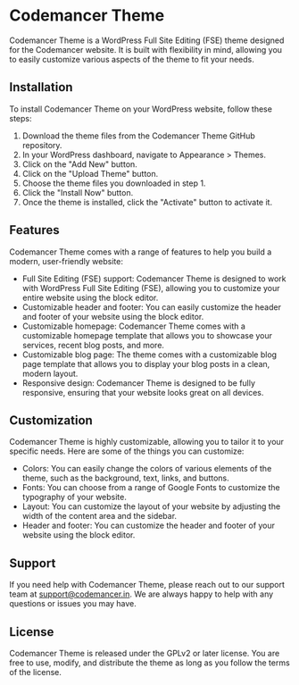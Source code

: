 # Codemancer Theme

Codemancer Theme is a WordPress Full Site Editing (FSE) theme designed for the Codemancer website. It is built with flexibility in mind, allowing you to easily customize various aspects of the theme to fit your needs.

## Installation

To install Codemancer Theme on your WordPress website, follow these steps:

1. Download the theme files from the Codemancer Theme GitHub repository.
2. In your WordPress dashboard, navigate to Appearance > Themes.
3. Click on the "Add New" button.
4. Click on the "Upload Theme" button.
5. Choose the theme files you downloaded in step 1.
6. Click the "Install Now" button.
7. Once the theme is installed, click the "Activate" button to activate it.

## Features

Codemancer Theme comes with a range of features to help you build a modern, user-friendly website:

- Full Site Editing (FSE) support: Codemancer Theme is designed to work with WordPress Full Site Editing (FSE), allowing you to customize your entire website using the block editor.
- Customizable header and footer: You can easily customize the header and footer of your website using the block editor.
- Customizable homepage: Codemancer Theme comes with a customizable homepage template that allows you to showcase your services, recent blog posts, and more.
- Customizable blog page: The theme comes with a customizable blog page template that allows you to display your blog posts in a clean, modern layout.
- Responsive design: Codemancer Theme is designed to be fully responsive, ensuring that your website looks great on all devices.

## Customization

Codemancer Theme is highly customizable, allowing you to tailor it to your specific needs. Here are some of the things you can customize:

- Colors: You can easily change the colors of various elements of the theme, such as the background, text, links, and buttons.
- Fonts: You can choose from a range of Google Fonts to customize the typography of your website.
- Layout: You can customize the layout of your website by adjusting the width of the content area and the sidebar.
- Header and footer: You can customize the header and footer of your website using the block editor.

## Support

If you need help with Codemancer Theme, please reach out to our support team at support@codemancer.in. We are always happy to help with any questions or issues you may have.

## License

Codemancer Theme is released under the GPLv2 or later license. You are free to use, modify, and distribute the theme as long as you follow the terms of the license.
